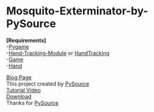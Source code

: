 # Mosquito-Exterminator-by-PySource

  **[Requirements]**  
-[Pygame](https://pypi.org/project/pygame/)  
-[Hand-Tracking-Module](https://pypi.org/project/Hand-Tracking-Module/) or [HandTracking](https://pypi.org/project/HandTracking/)  
-[Game](https://pypi.org/project/game/)  
-[Hand](https://pypi.org/project/hand/)  


[Blog Page](https://pysource.com/2021/08/24/how-i-built-a-computer-vision-game-with-opencv-mediapipe-and-python/)  
This project created by [PySource](https://pysource.com)  
[Tutorial Video](https://www.youtube.com/watch?v=JrEYWFFIRG8)  
[Download](https://pysource.com/wp-content/uploads/2021/08/source-code-mosquito-game.zip)  
Thanks for [PySource](https://pysource.com)
